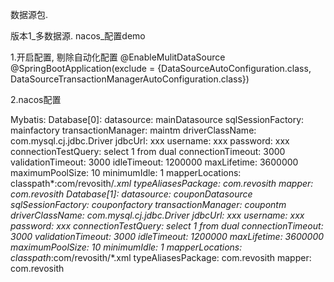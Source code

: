 数据源包.

版本1_多数据源.
nacos_配置demo

1.开启配置, 剔除自动化配置
@EnableMulitDataSource
@SpringBootApplication(exclude = {DataSourceAutoConfiguration.class, DataSourceTransactionManagerAutoConfiguration.class})

2.nacos配置

Mybatis:
  Database[0]:
    datasource: mainDatasource
    sqlSessionFactory: mainfactory
    transactionManager: maintm
    driverClassName: com.mysql.cj.jdbc.Driver
    jdbcUrl: xxx
    username: xxx
    password: xxx
    connectionTestQuery: select 1 from dual
    connectionTimeout: 3000
    validationTimeout: 3000
    idleTimeout: 1200000
    maxLifetime: 3600000
    maximumPoolSize: 10
    minimumIdle: 1
    mapperLocations: classpath*:com/revosith/*.xml
    typeAliasesPackage: com.revosith
    mapper: com.revosith
  Database[1]:
    datasource: couponDatasource
    sqlSessionFactory: couponfactory
    transactionManager: coupontm
    driverClassName: com.mysql.cj.jdbc.Driver
    jdbcUrl: xxx
    username: xxx
    password: xxx
    connectionTestQuery: select 1 from dual
    connectionTimeout: 3000
    validationTimeout: 3000
    idleTimeout: 1200000
    maxLifetime: 3600000
    maximumPoolSize: 10
    minimumIdle: 1
    mapperLocations: classpath*:com/revosith/*.xml
    typeAliasesPackage: com.revosith
    mapper: com.revosith